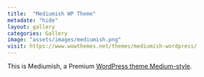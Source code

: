 ```yaml
---
title:  "Mediumish WP Theme"
metadate: "hide"
layout: gallery
categories: Gallery
image: "assets/images/mediumish.png"
visit: https://www.wowthemes.net/themes/mediumish-wordpress/
---
```

This is Mediumish, a Premium [WordPress theme Medium-style](https://www.wowthemes.net/themes/mediumish-wordpress/).